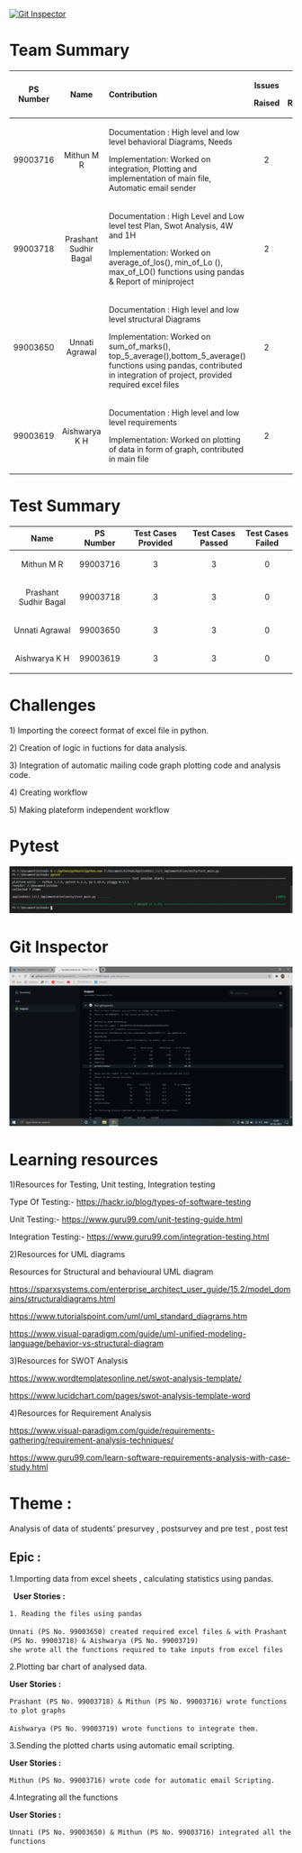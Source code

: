 [![Git Inspector](https://github.com/99003716/AppliedSDLC_C1/actions/workflows/gitinspector.yml/badge.svg)](https://github.com/99003716/AppliedSDLC_C1/actions/workflows/gitinspector.yml)


# Team Summary 

|<p></p><p>**PS Number**</p>|<p></p><p>**Name**</p>|<p></p><p>**Contribution**</p>|<p>**Issues**</p><p>**Raised**</p>|<p>**Issues**</p><p>**Resolved**</p>|
| :-: | :-: | :- | :-: | :-: |
|<p></p><p>99003716</p><p></p>|<p></p><p>Mithun M R</p>|<p>Documentation : High level and low level behavioral Diagrams, Needs</p><p>Implementation: Worked on integration, Plotting and implementation of main file, Automatic email sender</p>|<p></p><p>2</p><p></p>|<p></p><p>2</p>|
|<p></p><p>99003718</p><p></p>|<p></p><p>Prashant Sudhir Bagal</p>|<p>Documentation : High Level and Low level test Plan, Swot Analysis, 4W and 1H</p><p>Implementation: Worked on average\_of\_los(), min\_of\_Lo (), max\_of\_LO() functions using pandas & Report of miniproject</p>|<p></p><p>2</p>|<p></p><p>2</p>|
|<p></p><p>99003650</p><p></p>|<p></p><p>Unnati Agrawal</p>|<p>Documentation : High level and low level structural Diagrams</p><p>Implementation: Worked on sum\_of\_marks(), top\_5\_average(),bottom\_5\_average() functions using pandas, contributed in integration of project, provided required excel files</p>|<p></p><p>2</p>|<p></p><p>2</p>|
|<p></p><p>99003619</p>|<p></p><p>Aishwarya K H</p>|<p>Documentation : High level and low level requirements</p><p>Implementation: Worked on plotting of data in form of graph, contributed in main file  </p>|<p></p><p>2</p>|<p></p><p>2</p>|

# Test Summary


|**Name**|**PS Number**|**Test Cases Provided**|**Test Cases Passed**|**Test Cases Failed**|
| :-: | :-: | :-: | :-: | :-: |
|<p></p><p>Mithun M R</p>|<p></p><p>99003716</p>|3|3|0|
|<p></p><p>Prashant Sudhir Bagal</p>|<p></p><p>99003718</p>|3|3|0|
|<p></p><p>Unnati Agrawal</p>|<p></p><p>99003650</p>|3|3|0|
|<p></p><p>Aishwarya K H</p>|<p></p><p>99003619</p>|3|3|0|

# Challenges

1\) Importing the coreect format of excel file in python.

2\) Creation of logic in fuctions for data analysis.

3\) Integration of automatic mailing code graph plotting code and
analysis code.

4\) Creating workflow

5\) Making plateform independent workflow

# Pytest

![](pytest.png)

# Git Inspector 

![](Aspose.Words.d5f4dbbe-26e6-43c5-861e-ffdd91e9bed4.001.png)

# Learning resources

1\)Resources for Testing, Unit testing, Integration testing 

Type Of Testing:- https://hackr.io/blog/types-of-software-testing

Unit Testing:- https://www.guru99.com/unit-testing-guide.html

Integration Testing:- https://www.guru99.com/integration-testing.html

2\)Resources for UML diagrams

Resources for Structural and behavioural  UML diagram

https://sparxsystems.com/enterprise_architect_user_guide/15.2/model_domains/structuraldiagrams.html

https://www.tutorialspoint.com/uml/uml_standard_diagrams.htm

https://www.visual-paradigm.com/guide/uml-unified-modeling-language/behavior-vs-structural-diagram


3\)Resources for SWOT Analysis

https://www.wordtemplatesonline.net/swot-analysis-template/

https://www.lucidchart.com/pages/swot-analysis-template-word


4\)Resources for Requirement Analysis

 https://www.visual-paradigm.com/guide/requirements-gathering/requirement-analysis-techniques/ 

https://www.guru99.com/learn-software-requirements-analysis-with-case-study.html

# **Theme  :** 

Analysis of data of  students’ presurvey , postsurvey and pre test , post test

## **Epic :**

1.Importing data from excel sheets , calculating statistics using pandas.

` `**User Stories :**

    1. Reading the files using pandas

    Unnati (PS No. 99003650) created required excel files & with Prashant (PS No. 99003718) & Aishwarya (PS No. 99003719) 
    she wrote all the functions required to take inputs from excel files 

2.Plotting bar chart of analysed data.

  **User Stories :**

    Prashant (PS No. 99003718) & Mithun (PS No. 99003716) wrote functions to plot graphs

    Aishwarya (PS No. 99003719) wrote functions to integrate them.

3.Sending the plotted charts using automatic email scripting.

  **User Stories :**

    Mithun (PS No. 99003716) wrote code for automatic email Scripting.

4.Integrating all the functions
  
 **User Stories :**

    Unnati (PS No. 99003650) & Mithun (PS No. 99003716) integrated all the functions

